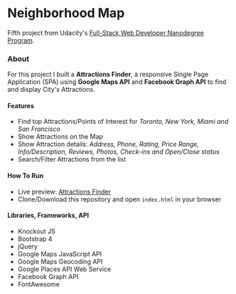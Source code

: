 # Neighborhood Map

Fifth project from Udacity's [Full-Stack Web Developer Nanodegree Program](https://www.udacity.com/course/full-stack-web-developer-nanodegree--nd004).

### About

For this project I built a __Attractions Finder__, a responsive Single Page Application (SPA) using __Google Maps API__ and __Facebook Graph API__ to find and display City's Attractions.

#### Features
- Find top Attractions/Points of Interest for _Toronto, New York, Miami and San Francisco_
- Show Attractions on the Map
- Show Attraction details: _Address, Phone, Rating, Price Range, Info/Description, Reviews, Photos, Check-ins and Open/Close status_
- Search/Filter Attractions from the list

#### How To Run
- Live preview: [Attractions Finder](https://dimak1.github.io/udacity-fsnd-project5/)
- Clone/Download this repository and open `index.html` in your browser

#### Libraries, Frameworks, API
- Knockout JS
- Bootstrap 4
- jQuery
- Google Maps JavaScript API
- Google Maps Geocoding API
- Google Places API Web Service
- Facebook Graph API
- FontAwesome
